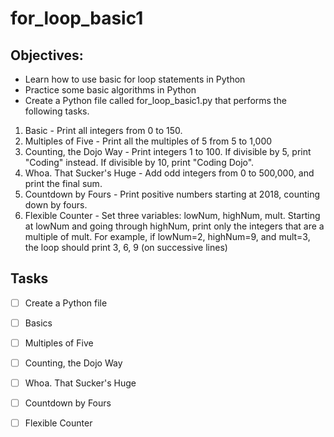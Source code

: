# for_loop_basic1

## Objectives:

- Learn how to use basic for loop statements in Python
- Practice some basic algorithms in Python
- Create a Python file called for_loop_basic1.py that performs the following tasks.

1. Basic - Print all integers from 0 to 150.
2.  Multiples of Five - Print all the multiples of 5 from 5 to 1,000
3.  Counting, the Dojo Way - Print integers 1 to 100. If divisible by 5, print "Coding" instead. If divisible by 10, print "Coding Dojo".
4.  Whoa. That Sucker's Huge - Add odd integers from 0 to 500,000, and print the final sum.
5.  Countdown by Fours - Print positive numbers starting at 2018, counting down by fours.
6.  Flexible Counter - Set three variables: lowNum, highNum, mult. Starting at lowNum and going through highNum, print only the integers that are a multiple of mult. For example, if lowNum=2, highNum=9, and mult=3, the loop should print 3, 6, 9 (on successive lines)

## Tasks

- [ ] Create a Python file

- [ ] Basics

- [ ] Multiples of Five

- [ ] Counting, the Dojo Way

- [ ] Whoa. That Sucker's Huge

- [ ] Countdown by Fours

- [ ] Flexible Counter
